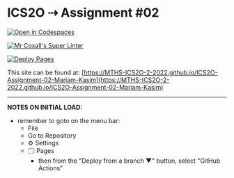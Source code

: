 # ICS2O ⇢ Assignment #02

[![Open in Codespaces](https://classroom.github.com/assets/launch-codespace-f4981d0f882b2a3f0472912d15f9806d57e124e0fc890972558857b51b24a6f9.svg)](https://classroom.github.com/open-in-codespaces?assignment_repo_id=10607105)

[![Mr Coxall's Super Linter](https://github.com/MTHS-ICS2O-2-2022/ICS2O-Assignment-02-Mariam-Kasim/workflows/Mr%20Coxall's%20Super%20Linter/badge.svg)](https://github.com/MTHS-ICS2O-2-2022/ICS2O-Assignment-02-Mariam-Kasim/actions)

[![Deploy Pages](https://github.com/MTHS-ICS2O-2-2022/ICS2O-Assignment-02-Mariam-Kasim/workflows/Deploy%20Pages/badge.svg)](https://github.com/MTHS-ICS2O-2-2022/ICS2O-Assignment-02-Mariam-Kasim/actions)

This site can be found at: [https://MTHS-ICS2O-2-2022.github.io/ICS2O-Assignment-02-Mariam-Kasim](https://MTHS-ICS2O-2-2022.github.io/ICS2O-Assignment-02-Mariam-Kasim)

---

**NOTES ON INITIAL LOAD:**
- remember to goto on the menu bar:
  - File
  - Go to Repository
  - ⚙ Settings
  - 🗔 Pages
    - then from the "Deploy from a branch ▼" button, select "GitHub Actions"
